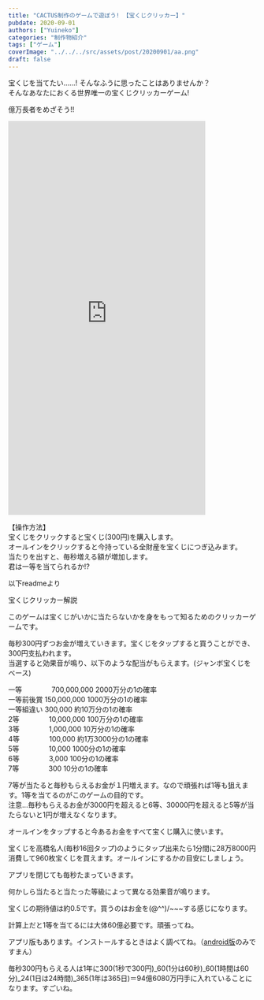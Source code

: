 ```yaml
---
title: "CACTUS制作のゲームで遊ぼう! 【宝くじクリッカー】"
pubdate: 2020-09-01
authors: ["Yuineko"]
categories: "制作物紹介"
tags: ["ゲーム"]
coverImage: "../../../src/assets/post/20200901/aa.png"
draft: false
---
```


宝くじを当てたい……! そんなふうに思ったことはありませんか？  
そんなあなたにおくる世界唯一の宝くじクリッカーゲーム!

億万長者をめざそう!!

<iframe src="https://uucactus.com/wp-content/uploads/2020/09/kujiweb/index.html" width="400" height="800" scrolling="no" frameborder="0"></iframe>

【操作方法】  
宝くじをクリックすると宝くじ(300円)を購入します。  
オールインをクリックすると今持っている全財産を宝くじにつぎ込みます。  
当たりを出すと、毎秒増える額が増加します。  
君は一等を当てられるか!?

以下readmeより

宝くじクリッカー解説

このゲームは宝くじがいかに当たらないかを身をもって知るためのクリッカーゲームです。

毎秒300円ずつお金が増えていきます。宝くじをタップすると買うことができ、300円支払われます。  
当選すると効果音が鳴り、以下のような配当がもらえます。(ジャンボ宝くじをベース)

一等 　　　　700,000,000 2000万分の1の確率  
一等前後賞 150,000,000 1000万分の1の確率  
一等組違い 300,000 約10万分の1の確率  
2等 　　　　10,000,000 100万分の1の確率  
3等 　　　　1,000,000 10万分の1の確率  
4等 　　　　100,000 約1万3000分の1の確率  
5等 　　　　10,000 1000分の1の確率  
6等 　　　　3,000 100分の1の確率  
7等 　　　　300 10分の1の確率

7等が当たると毎秒もらえるお金が１円増えます。なので頑張れば1等も狙えます。1等を当てるのがこのゲームの目的です。  
注意…毎秒もらえるお金が3000円を超えると6等、30000円を超えると5等が当たらないと1円が増えなくなります。

オールインをタップすると今あるお金をすべて宝くじ購入に使います。

宝くじを高橋名人(毎秒16回タップ)のようにタップ出来たら1分間に28万8000円消費して960枚宝くじを買えます。オールインにするかの目安にしましょう。

アプリを閉じても毎秒たまっていきます。

何かしら当たると当たった等級によって異なる効果音が鳴ります。

宝くじの期待値は約0.5です。買うのはお金を(@^^)/~~~する感じになります。

計算上だと1等を当てるには大体60億必要です。頑張ってね。

アプリ版もあります。インストールするときはよく調べてね。（[android版](https://uu-cactus.com/wp-content/uploads/2020/09/kujiweb/kuji2.apk)のみですまん）

毎秒300円もらえる人は1年に300(1秒で300円)_60(1分は60秒)_60(1時間は60分)_24(1日は24時間)_365(1年は365日)＝94億6080万円手に入れていることになります。すごいね。
